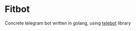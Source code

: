 # Fitbot

Concrete telegram bot written in golang, using [telebot](https://github.com/tucnak/telebot) library